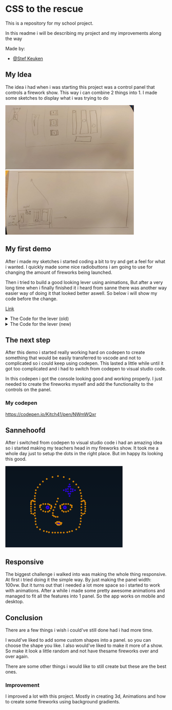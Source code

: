 # CSS to the rescue

This is a repository for my school project.

In this readme i will be describing my project and my improvements along the way

Made by:

- [@Stef Keuken](https://www.github.com/kitch41)

## My Idea

The idea i had when i was starting this project was a control panel that controls a firework show. This way i can combine 2 things into 1. I made some sketches to display what i was trying to do

<img src="/docs/images/console-close.jpg" width="400" height="200"><img src="/docs/images/idea-console-fireworks.jpg" width="400" height="200">


## My first demo

After i made my sketches i started coding a bit to try and get a feel for what i wanted. I quickly made some nice radiobuttons i am going to use for changing the amount of fireworks being launched.

Then i tried to build a good looking lever using animations, But after a very long time when i finally finished it i heard from sanne there was another way easier way of doing it that looked better aswell. So below i will show my code before the change.

<a href="https://codepen.io/Kitch41/pen/eYoObJK?editors=1100">Link</a>

<details>
  <summary>The Code for the lever (old)</summary>

  ``` css

/* ============================*/
/* ===========Lever============*/
/* ============================*/


/* ===========Label============*/

section > ul > li:nth-child(1) > label {
  position: relative;
  display: inline-block;
  height: 150px;
  width: 80px;

}

/* ===========Checkbox============*/

section > ul > li:nth-child(1) > label input {
  opacity: 0;
  width: 0;
  height: 0;
}

/* ===========Slider============*/

section > ul > li:nth-child(1) > label span {
  position: absolute;
  cursor: pointer;
  top: 0;
  left: 0;
  right: 0;
  bottom: 0;
  background-color: #ccc;
  -webkit-transition: .4s;
  transition: .4s;
  box-shadow: 0 0 2px 5px darkgrey inset;
}

section > ul > li:nth-child(1) > label span:before {
  position: absolute;
  content: "";
  width: 50px;
  height: 50px;
  top: -35px;
  left: 19%;
  margin-top: 13px;
  background-color: red;
  box-shadow: 0 0 6px black inset;
  -webkit-transition: 2s;
  transition: 2s;
  border-radius: 50%;
  z-index: 1;
}

section > ul > li:nth-child(1) > label span:after {
  position: absolute;
  content: "";
  width: 15px;
  height: 70px;
  top: 0;
  left: 40%;
  margin-top: 13px;
  background-color: darkgrey;
  box-shadow: 0 0 6px black inset;
  -webkit-transition: 2s;
  transition: 2s;
  z-index: 0;
  border-radius: 10px;
}

section > ul > li:nth-child(1) > label > input:focus + span {
  box-shadow: 0 0 2px 5px darkgrey inset;
}

section > ul > li:nth-child(1) > label > input:checked + span:before {
  -webkit-transform: translatey(150px);
  -ms-transform: translatey(150px);
  transform: translatey(150px);
}

section > ul > li:nth-child(1) > label > input:checked + span:after {
  animation: flip 2s forwards;
  
}

section > ul > li:nth-child(1) > label > input:not(:checked) + span:after {
  animation: reverseFlip 2s forwards;
  
}

section > ul > li:nth-child(1) > label > div {
  width: 10em;
  height: 10em;
  
}

@keyframes flip {
  0% {
    height: 70px;
    top: 0;
  }
  

  20% {
    height: 50px;
    top: 20px;
  }
  
  33% {
    height: 0;
    top: 55px;
  }
  
  37% {
    height: 30px;
    top: 55px;
  }
 
  
  70% {
    height: 70px;
    top: 55px;
  }
 
    100% {
    height: 70px;
    top: 55px;
  }
  
}

@keyframes reverseFlip {
  0% {
    height: 70px;
    top: 55px;
  }
  
  5% {
    height: 70px;
    top: 55px;
  }

  40% {
    height: 0px;
    top: 55px;
  }

  41% {
    height: 20px;
    top: 50px;
  }
  
  70% {
    height: 70px;
    top: 0;
  }
  

  100% {
    height: 70px;
    top: 0;
  }
}


```
  
</details>

<details>
  <summary>The Code for the lever (new)</summary>

  ``` css


```
  
</details>

## The next step

After this demo i started really working hard on codepen to create something that would be easily transferred to vscode and not to complicated so i could keep using codepen. This lasted a little while until it got too complicated and i had to switch from codepen to visual studio code.

In this codepen i got the console looking good and working properly. I just needed to create the fireworks myself and add the functionality to the controls on the panel.

### My codepen

https://codepen.io/Kitch41/pen/NWmWQxr


## Sannehoofd

After i switched from codepen to visual studio code i had an amazing idea so i started making my teachers head in my fireworks show. It took me a whole day just to setup the dots in the right place. But im happy its looking this good.

<img src="./images/sannehoofd.png">


## Responsive

The biggest challenge i walked into was making the whole thing responsive. At first i tried doing it the simple way. By just making the panel width: 100vw. But it turns out that i needed a lot more space so i started to work with animations. After a while i made some pretty awesome animations and managed to fit all the features into 1 panel. So the app works on mobile and desktop.


## Conclusion

There are a few things i wish i could've still done had i had more time.

I would've liked to add some custom shapes into a panel. so you can choose the shape you like.
I also would've liked to make it more of a show. So make it look a little random and not have thesame fireworks over and over again.

There are some other things i would like to still create but these are the best ones.

### Improvement

I improved a lot with this project. Mostly in creating 3d, Animations and how to create some fireworks using background gradients.

